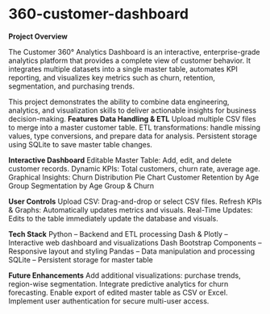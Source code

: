 # 360-customer-dashboard
**Project Overview**

The Customer 360° Analytics Dashboard is an interactive, enterprise-grade analytics platform that provides a complete view of customer behavior. It integrates multiple datasets into a single master table, automates KPI reporting, and visualizes key metrics such as churn, retention, segmentation, and purchasing trends.

This project demonstrates the ability to combine data engineering, analytics, and visualization skills to deliver actionable insights for business decision-making.
**Features**
**Data Handling & ETL**
Upload multiple CSV files to merge into a master customer table.
ETL transformations: handle missing values, type conversions, and prepare data for analysis.
Persistent storage using SQLite to save master table changes.

**Interactive Dashboard**
Editable Master Table: Add, edit, and delete customer records.
Dynamic KPIs: Total customers, churn rate, average age.
Graphical Insights:
Churn Distribution Pie Chart
Customer Retention by Age Group
Segmentation by Age Group & Churn

**User Controls**
Upload CSV: Drag-and-drop or select CSV files.
Refresh KPIs & Graphs: Automatically updates metrics and visuals.
Real-Time Updates: Edits to the table immediately update the database and visuals.

**Tech Stack**
Python – Backend and ETL processing
Dash & Plotly – Interactive web dashboard and visualizations
Dash Bootstrap Components – Responsive layout and styling
Pandas – Data manipulation and processing
SQLite – Persistent storage for master table

**Future Enhancements**
Add additional visualizations: purchase trends, region-wise segmentation.
Integrate predictive analytics for churn forecasting.
Enable export of edited master table as CSV or Excel.
Implement user authentication for secure multi-user access.
